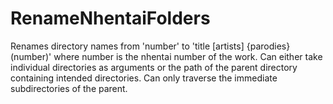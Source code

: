 # RenameNhentaiFolders
Renames directory names from 'number' to 'title [artists] {parodies} (number)' where number is the nhentai number of the work. Can either take individual directories as arguments or the path of the parent directory containing intended directories. Can only traverse the immediate subdirectories of the parent.
